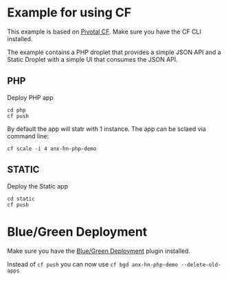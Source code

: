 # Example for using CF

This example is based on [Pivotal CF](https://run.pivotal.io). Make sure you have the CF CLI installed.

The example contains a PHP droplet that provides a simple JSON API and a Static Droplet with a simple UI that consumes the JSON API.

## PHP

Deploy PHP app

```
cd php
cf push
```

By default the app will statr with 1 instance. The app can be sclaed via command line:

```
cf scale -i 4 anx-hn-php-demo
```

## STATIC

Deploy the Static app

```
cd static
cf push
```


# Blue/Green Deployment

Make sure you have the [Blue/Green Deployment](https://github.com/bluemixgaragelondon/cf-blue-green-deploy) plugin installed.

Instead of `cf push` you can now use `cf bgd anx-hn-php-demo --delete-old-apps`